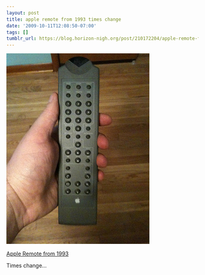 ```yaml
---
layout: post
title: apple remote from 1993 times change
date: '2009-10-11T12:08:50-07:00'
tags: []
tumblr_url: https://blog.horizon-nigh.org/post/210172204/apple-remote-from-1993-times-change
---
```

 ![](/tumblr_files/tumblr_krcy6rZjJz1qz4kpfo1_400.jpg)  

[Apple Remote from 1993](http://flickr.com/photos/stevenf)

Times change…

